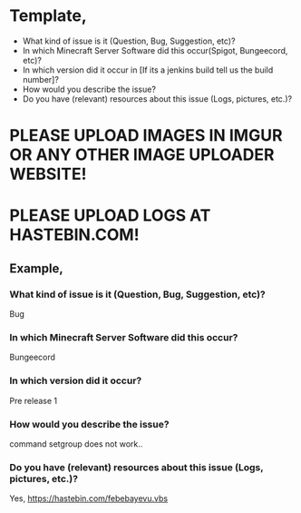 # Template,
* What kind of issue is it (Question, Bug, Suggestion, etc)?
* In which Minecraft Server Software did this occur(Spigot, Bungeecord, etc)?
* In which version did it occur in [If its a jenkins build tell us the build number]?
* How would you describe the issue? 
* Do you have (relevant) resources about this issue (Logs, pictures, etc.)?

# PLEASE UPLOAD IMAGES IN IMGUR OR ANY OTHER IMAGE UPLOADER WEBSITE!
# PLEASE UPLOAD LOGS AT HASTEBIN.COM!

## Example,
### What kind of issue is it (Question, Bug, Suggestion, etc)?
Bug

### In which Minecraft Server Software did this occur?
Bungeecord

### In which version did it occur?
Pre release 1

### How would you describe the issue?
command setgroup does not work..

### Do you have (relevant) resources about this issue (Logs, pictures, etc.)?
Yes, https://hastebin.com/febebayevu.vbs

